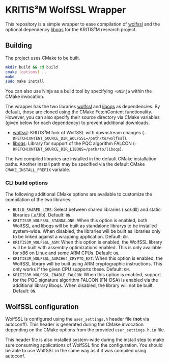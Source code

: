 # KRITIS³M WolfSSL Wrapper

This repository is a simple wrapper to ease compilation of [wolfssl](https://github.com/Laboratory-for-Safe-and-Secure-Systems/wolfssl) and the optional dependency [liboqs](https://github.com/open-quantum-safe/liboqs) for the KRITIS³M research project.

## Building

The project uses CMake to be built.

```bash
mkdir build && cd build
cmake [options] ..
make
sudo make install
```

You can also use Ninja as a build tool by specifying `-GNinja` within the CMake invocation.

The wrapper has the two libraries [wolfssl](https://github.com/Laboratory-for-Safe-and-Secure-Systems/wolfssl) and [liboqs](https://github.com/open-quantum-safe/liboqs) as dependencies. By default, those are cloned using the CMake FetchContent functionality. However, you can also specify their source directory via CMake variables (given below for each dependency) to prevent additional downloads.

* [wolfssl](https://github.com/Laboratory-for-Safe-and-Secure-Systems/wolfssl): KRITIS³M fork of WolfSSL with downstream changes (`-DFETCHCONTENT_SOURCE_DIR_WOLFSSL=/path/to/wolfssl`).
* [liboqs](https://github.com/open-quantum-safe/liboqs): Library for support of the PQC algorithm FALCON (`-DFETCHCONTENT_SOURCE_DIR_LIBOQS=/path/to/liboqs`).

The two compiled libraries are installed in the default CMake installation paths. Another install path may be specified via the default CMake `CMAKE_INSTALL_PREFIX` variable.

### CLI build options

The following additional CMake options are available to customize the compilation of the two libraries:
* `BUILD_SHARED_LIBS`: Select between shared libraries (.so/.dll) and static libraries (.a/.lib). Default: `ON`.
* `KRITIS3M_WOLFSSL_STANDALONE`: When this option is enabled, both WolfSSL and liboqs will be built as standalone librarys to be installed system-wide. When disabled, the libraries will be built as libraries only to be linked against a wrapping application. Default: `ON`.
* `KRITIS3M_WOLFSSL_ASM`: When this option is enabled, the WolfSSL library will be built with assembly optimizations enabled. This is only available for x86 on Linux and some ARM CPUs. Default: `ON`.
* `KRITIS3M_WOLFSSL_AARCH64_CRYPTO_EXT`: When this option is enabled, the WolfSSL library will be built using ARM cryptographic instructions. This only works if the given CPU supports these. Default: `ON`.
* `KRITIS3M_WOLFSSL_ENABLE_FALCON`: When this option is enabled, support for the PQC signature algorithm FALCON (FN-DSA) is enabled via the additional library liboqs. When disabled, the library will not be built. Default: `ON`.

## WolfSSL configuration

WolfSSL is configured using the `user_settings.h` header file (**not** via autoconf!). This header is generated during the CMake invocation depending on the CMake options from the provided `user_settings.h.in` file.

This header file is also installed system-wide during the install step to make sure consuming applications of WolfSSL find the configuration. You should be able to use WolfSSL in the same way as if it was compiled using autoconf.
